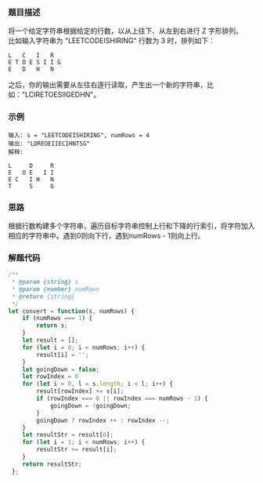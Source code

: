 ### 题目描述
将一个给定字符串根据给定的行数，以从上往下、从左到右进行 Z 字形排列。  
比如输入字符串为 "LEETCODEISHIRING" 行数为 3 时，排列如下：  
```
L   C   I   R
E T O E S I I G
E   D   H   N
```
之后，你的输出需要从左往右逐行读取，产生出一个新的字符串，比如："LCIRETOESIIGEDHN"。
### 示例
```
输入: s = "LEETCODEISHIRING", numRows = 4
输出: "LDREOEIIECIHNTSG"
解释:

L     D     R
E   O E   I I
E C   I H   N
T     S     G
```
### 思路
根据行数构建多个字符串，遍历目标字符串控制上行和下降的行索引，将字符加入相应的字符串中。遇到0则向下行，遇到numRows - 1则向上行。
### 解题代码
```javascript
/**
 * @param {string} s
 * @param {number} numRows
 * @return {string}
 */
let convert = function(s, numRows) {
    if (numRows === 1) {
        return s;
    }
    let result = [];
    for (let i = 0; i < numRows; i++) {
        result[i] = '';
    }
    let goingDown = false;
    let rowIndex = 0
    for (let i = 0, l = s.length; i < l; i++) {
        result[rowIndex] += s[i];
        if (rowIndex === 0 || rowIndex === numRows - 1) {
            goingDown = !goingDown;
        }
        goingDown ? rowIndex ++ : rowIndex --;
    }
    let resultStr = result[0];
    for (let i = 1; i < numRows; i++) {
        resultStr += result[i];
    }
    return resultStr;
 };
 ```
